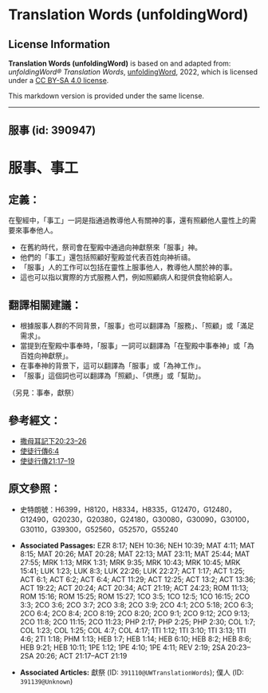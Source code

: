 # Translation Words (unfoldingWord)

## License Information

**Translation Words (unfoldingWord)** is based on and adapted from: _unfoldingWord® Translation Words_, [unfoldingWord](https://unfoldingword.org/utw), 2022, which is licensed under a [CC BY-SA 4.0 license](https://creativecommons.org/licenses/by-sa/4.0/legalcode.en).

This markdown version is provided under the same license.



--------------------------------

## 服事 (id: 390947)

服事、事工
=====

定義：
---

在聖經中，「事工」一詞是指通過教導他人有關神的事，還有照顧他人靈性上的需要來事奉他人。

* 在舊約時代，祭司會在聖殿中通過向神獻祭來「服事」神。
* 他們的「事工」還包括照顧好聖殿並代表百姓向神祈禱。
* 「服事」人的工作可以包括在靈性上服事他人，教導他人關於神的事。
* 這也可以指以實際的方式服務人們，例如照顧病人和提供食物給窮人。

翻譯相關建議：
-------

* 根據服事人群的不同背景，「服事」也可以翻譯為「服務」、「照顧」或「滿足需求」。
* 當提到在聖殿中事奉時，「服事」一詞可以翻譯為「在聖殿中事奉神」或「為百姓向神獻祭」。
* 在事奉神的背景下，這可以翻譯為「服事」或「為神工作」。
* 「服事」這個詞也可以翻譯為「照顧」、「供應」或「幫助」。

（另見：事奉，獻祭）

參考經文：
-----

* [撒母耳記下20:23–26](https://ref.ly/2Sam20:23-2Sam20:26)
* [使徒行傳6:4](https://ref.ly/Acts6:4)
* [使徒行傳21:17–19](https://ref.ly/Acts21:17-Acts21:19)

原文參照：
-----

* 史特朗號：H6399，H8120，H8334，H8335，G12470，G12480，G12490，G20230，G20380，G24180，G30080，G30090，G30100，G30110，G39300，G52560，G52570，G55240

* **Associated Passages:** EZR 8:17; NEH 10:36; NEH 10:39; MAT 4:11; MAT 8:15; MAT 20:26; MAT 20:28; MAT 22:13; MAT 23:11; MAT 25:44; MAT 27:55; MRK 1:13; MRK 1:31; MRK 9:35; MRK 10:43; MRK 10:45; MRK 15:41; LUK 1:23; LUK 8:3; LUK 22:26; LUK 22:27; ACT 1:17; ACT 1:25; ACT 6:1; ACT 6:2; ACT 6:4; ACT 11:29; ACT 12:25; ACT 13:2; ACT 13:36; ACT 19:22; ACT 20:24; ACT 20:34; ACT 21:19; ACT 24:23; ROM 11:13; ROM 15:16; ROM 15:25; ROM 15:27; 1CO 3:5; 1CO 12:5; 1CO 16:15; 2CO 3:3; 2CO 3:6; 2CO 3:7; 2CO 3:8; 2CO 3:9; 2CO 4:1; 2CO 5:18; 2CO 6:3; 2CO 6:4; 2CO 8:4; 2CO 8:19; 2CO 8:20; 2CO 9:1; 2CO 9:12; 2CO 9:13; 2CO 11:8; 2CO 11:15; 2CO 11:23; PHP 2:17; PHP 2:25; PHP 2:30; COL 1:7; COL 1:23; COL 1:25; COL 4:7; COL 4:17; 1TI 1:12; 1TI 3:10; 1TI 3:13; 1TI 4:6; 2TI 1:18; PHM 1:13; HEB 1:7; HEB 1:14; HEB 6:10; HEB 8:2; HEB 8:6; HEB 9:21; HEB 10:11; 1PE 1:12; 1PE 4:10; 1PE 4:11; REV 2:19; 2SA 20:23–2SA 20:26; ACT 21:17–ACT 21:19
* **Associated Articles:** 獻祭 (ID: `391110@UWTranslationWords`); 僕人 (ID: `391139@Unknown`)

